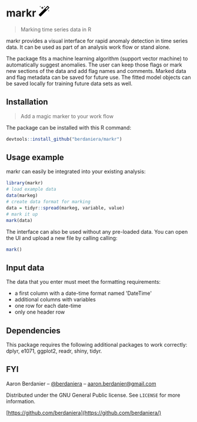 # markr <img src="/magic.png" height="30">
> Marking time series data in R

markr provides a visual interface for rapid anomaly detection in time series data. It can be used as part of an analysis work flow or stand alone.

The package fits a machine learning algorithm (support vector machine) to automatically suggest anomalies. The user can keep those flags or mark new sections of the data and add flag names and comments. Marked data and flag metadata can be saved for future use. The fitted model objects can be saved locally for training future data sets as well.


## Installation
> Add a magic marker to your work flow

The package can be installed with this R command:
```r
devtools::install_github("berdaniera/markr")
```

## Usage example

markr can easily be integrated into your existing analysis:

```r
library(markr)
# load example data
data(markeg)
# create data format for marking
data = tidyr::spread(markeg, variable, value)
# mark it up
mark(data)
```

The interface can also be used without any pre-loaded data. You can open the UI and upload a new file by calling calling:
```r
mark()
```

## Input data

The data that you enter must meet the formatting requirements:

* a first column with a date-time format named 'DateTime'
* additional columns with variables
* one row for each date-time
* only one header row

## Dependencies

This package requires the following additional packages to work correctly: dplyr, e1071, ggplot2, readr, shiny, tidyr.

## FYI

Aaron Berdanier – [@berdaniera](https://twitter.com/berdaniera) – aaron.berdanier@gmail.com

Distributed under the GNU General Public license. See ``LICENSE`` for more information.

[https://github.com/berdaniera](https://github.com/berdaniera/)
